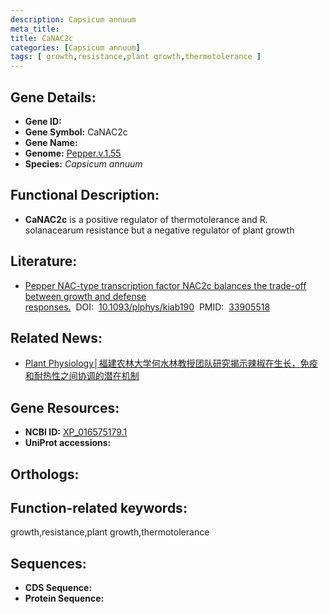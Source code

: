 ```yaml
---
description: Capsicum annuum
meta_title:
title: CaNAC2c
categories: [Capsicum annuum]
tags: [ growth,resistance,plant growth,thermotolerance ]
---
```


## Gene Details:
- **Gene ID:**	[]()
- **Gene Symbol:** CaNAC2c
- **Gene Name:** 
- **Genome:** [Pepper.v.1.55]()
- **Species:** *Capsicum annuum*

## Functional Description:
   - **CaNAC2c** is a positive regulator of thermotolerance and R. solanacearum resistance but a negative regulator of plant growth

## Literature:
   - [Pepper NAC-type transcription factor NAC2c balances the trade-off between growth and defense responses.]( https://academic.oup.com/plphys/article/186/4/2169/6255767?login=false)&nbsp;&nbsp;DOI:&nbsp;&nbsp;[10.1093/plphys/kiab190](https://academic.oup.com/plphys/article/186/4/2169/6255767?login=false)&nbsp;&nbsp;PMID:&nbsp;&nbsp;[33905518](https://pubmed.ncbi.nlm.nih.gov/33905518/)

## Related News:
   - [Plant Physiology│福建农林大学何水林教授团队研究揭示辣椒在生长，免疫和耐热性之间协调的潜在机制](https://mp.weixin.qq.com/s?__biz=Mzg3MDEwNDEyMg==&mid=2247509261&idx=6&sn=1e5f75fd050de0e0c52c11e05c180e25&chksm=ce900858f9e7814e47dae174a33398fa1fe4dfd081f4e051ec67fa07b57b4ce972d69abde55f&scene=27#wechat_redirect)

## Gene Resources:
- **NCBI ID:** [XP_016575179.1](https://www.ncbi.nlm.nih.gov/gene/?term=XP_016575179.1)
- **UniProt accessions:** [](https://www.uniprot.org/uniprotkb//entry)

## Orthologs:


## Function-related keywords:
growth,resistance,plant growth,thermotolerance

## Sequences:
- **CDS Sequence:**
- **Protein Sequence:**
